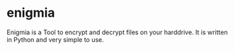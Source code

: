 # enigmia
Enigmia is a Tool to encrypt and decrypt files on your harddrive. It is written in Python and very simple to use.
